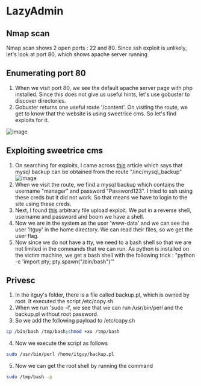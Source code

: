 # LazyAdmin
## Nmap scan
Nmap scan shows 2 open ports : 22 and 80. Since ssh exploit is unlikely, let's look at port 80, which shows apache server running

## Enumerating port 80
1. When we visit port 80, we see the default apache server page with php installed. Since this does not give us useful hints, let's use gobuster to discover directories.
2. Gobuster returns one useful route '/content'. On visiting the route, we get to know that the website is using sweetrice cms. So let's find exploits for it.

![image](https://user-images.githubusercontent.com/78410304/158987994-5bc94523-e1c5-4a64-8751-12dd71bf8a3e.png)

## Exploiting sweetrice cms
1. On searching for exploits, I came across [this](https://www.exploit-db.com/exploits/40718) article which says that mysql backup can be obtained from the route "/inc/mysql\_backup"
![image](https://user-images.githubusercontent.com/78410304/158988217-45156fce-1e02-4efd-999e-7e8d8e8673b7.png)
2. When we visit the route, we find a mysql backup which contains the username "manager" and password "Password123". I tried to ssh using these creds but it did not work. So that means we have to login to the site using these creds.
3. Next, I found [this](https://www.exploit-db.com/exploits/40716) arbitrary file upload exploit. We put in a reverse shell, username and password and boom we have a shell.
4. Now we are in the system as the user 'www-data' and we can see the user 'itguy' in the home directory. We can read their files, so we get the user flag. 
5. Now since we do not have a tty, we need to a bash shell so that we are not limited in the commands that we can run. As python is installed on the victim machine, we get a bash shell with the following trick : "python -c 'import pty; pty.spawn("/bin/bash")'"

## Privesc
1. In the itguy's folder, there is a file called backup.pl, which is owned by root. It executed the script /etc/copy.sh
2. When we run 'sudo -l', we see that we can run /usr/bin/perl and the backup.pl without root password.
3. So we add the following payload to /etc/copy.sh
```bash
cp /bin/bash /tmp/bash;chmod +xs /tmp/bash
```
4. Now we execute the script as follows
```bash
sudo /usr/bin/perl /home/itguy/backup.pl
```
5. Now we can get the root shell by running the command
```bash
sudo /tmp/bash -p
```

